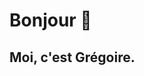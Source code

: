 <h1>Bonjour 👋</h1>

<p>
    <h2>Moi, c'est Grégoire.</h2>
</p>

<!--
**BoisseauInformatique/BoisseauInformatique** is a ✨ _special_ ✨ repository because its `README.md` (this file) appears on your GitHub profile.

Here are some ideas to get you started:

- 🔭 I’m currently working on ...
- 🌱 I’m currently learning ...
- 👯 I’m looking to collaborate on ...
- 🤔 I’m looking for help with ...
- 💬 Ask me about ...
- 📫 How to reach me: ...
- 😄 Pronouns: ...
- ⚡ Fun fact: ...
-->
